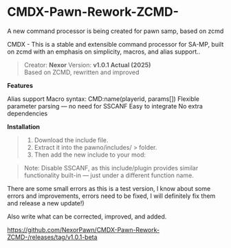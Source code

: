 # CMDX-Pawn-Rework-ZCMD-
A new command processor is being created for pawn samp, based on zcmd

CMDX - This is a stable and extensible command processor for SA-MP, built on zcmd with an emphasis on simplicity, macros, and alias support..

> Creator: **Nexor**
> Version: **v1.0.1 Actual (2025)**  
> Based on ZCMD, rewritten and improved

**Features**

Alias support
Macro syntax: CMD:name(playerid, params[])
Flexible parameter parsing — no need for SSCANF
Easy to integrate
No extra dependencies


**Installation**

>1. Download the include file.
>2. Extract it into the pawno/includes/ > folder.
>3. Then add the new include to your mod: **<cmdx>**

> Note: Disable SSCANF, as this include/plugin provides similar functionality built-in — just under a different function name.

There are some small errors as this is a test version, I know about some errors and improvements, errors need to be fixed, I will definitely fix them and release a new update!)

Also write what can be corrected, improved, and added. 

https://github.com/NexorPawn/CMDX-Pawn-Rework-ZCMD-/releases/tag/v1.0.1-beta





